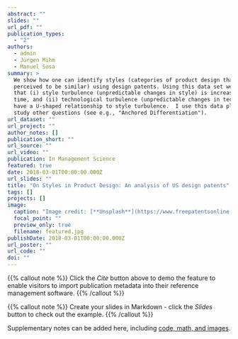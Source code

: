 ```yaml
---
abstract: ""
slides: ""
url_pdf: ""
publication_types:
  - "2"
authors:
  - admin
  - Jürgen Mihm
  - Manuel Sosa
summary: >
  We show how one can identify styles (categories of product design that are
  perceived to be similar) using design patents. Using this data set we show
  that (i) style turbulence (unpredictable changes in style) is increasing over
  time, and (ii) technological turbulence (unpredictable changes in technology)
  have a U-shaped relationship to style turbulence.  I use this data platform to
  study other questions (see e.g., "Anchored Differentiation"). 
url_dataset: ""
url_project: ""
author_notes: []
publication_short: ""
url_source: ""
url_video: ""
publication: In Management Science
featured: true
date: 2018-03-01T00:00:00.000Z
url_slides: ""
title: "On Styles in Product Design: An analysis of US design patents"
tags: []
projects: []
image:
  caption: "Image credit: [**Unsplash**](https://www.freepatentsonline.com/D517789.pdf)"
  focal_point: ""
  preview_only: true
  filename: featured.jpg
publishDate: 2018-03-01T00:00:00.000Z
url_poster: ""
url_code: ""
doi: ""
---
```


{{% callout note %}}
Click the *Cite* button above to demo the feature to enable visitors to import publication metadata into their reference management software.
{{% /callout %}}

{{% callout note %}}
Create your slides in Markdown - click the *Slides* button to check out the example.
{{% /callout %}}

Supplementary notes can be added here, including [code, math, and images](https://wowchemy.com/docs/writing-markdown-latex/).
